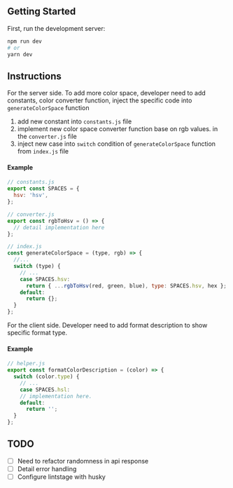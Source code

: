 ## Getting Started

First, run the development server:

```bash
npm run dev
# or
yarn dev
```

## Instructions

For the server side. To add more color space, developer need to add constants, color converter function, inject the specific code into `generateColorSpace` function

1. add new constant into `constants.js` file
2. implement new color space converter function base on rgb values. in the `converter.js` file
3. inject new case into `switch` condition of `generateColorSpace` function from `index.js` file

#### Example

```javascript
// constants.js
export const SPACES = {
  hsv: 'hsv',
};

// converter.js
export const rgbToHsv = () => {
  // detail implementation here
};

// index.js
const generateColorSpace = (type, rgb) => {
  //...
  switch (type) {
    // ...
    case SPACES.hsv:
      return { ...rgbToHsv(red, green, blue), type: SPACES.hsv, hex };
    default:
      return {};
  }
};
```

For the client side. Developer need to add format description to show specific format type.

#### Example

```javascript
// helper.js
export const formatColorDescription = (color) => {
  switch (color.type) {
    // ...
    case SPACES.hsl:
    // implementation here.
    default:
      return '';
  }
};
```

## TODO

- [ ] Need to refactor randomness in api response
- [ ] Detail error handling
- [ ] Configure lintstage with husky
